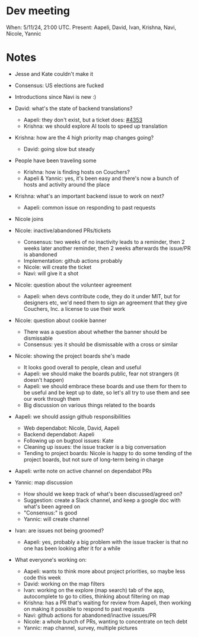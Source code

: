 # Dev meeting

When: 5/11/24, 21:00 UTC.
Present: Aapeli, David, Ivan, Krishna, Navi, Nicole, Yannic

# Notes

* Jesse and Kate couldn't make it
* Consensus: US elections are fucked
* Introductions since Navi is new :)
* David: what's the state of backend translations?
  - Aapeli: they don't exist, but a ticket does: [#4353](https://github.com/Couchers-org/couchers/issues/4353)
  - Krishna: we should explore AI tools to speed up translation
* Krishna: how are the 4 high priority map changes going?
  - David: going slow but steady
* People have been traveling some
  - Krishna: how is finding hosts on Couchers?
  - Aapeli & Yannic: yes, it's been easy and there's now a bunch of hosts and activity around the place
* Krishna: what's an important backend issue to work on next?
  - Aapeli: common issue on responding to past requests
* Nicole joins
* Nicole: inactive/abandoned PRs/tickets
  - Consensus: two weeks of no inactivity leads to a reminder, then 2 weeks later another reminder, then 2 weeks afterwards the issue/PR is abandoned
  - Implementation: github actions probably
  - Nicole: will create the ticket
  - Navi: will give it a shot
* Nicole: question about the volunteer agreement
  - Aapeli: when devs contribute code, they do it under MIT, but for designers etc, we'd need them to sign an agreement that they give Couchers, Inc. a license to use their work
* Nicole: question about cookie banner
  - There was a question about whether the banner should be dismissable
  - Consensus: yes it should be dismissable with a cross or similar
* Nicole: showing the project boards she's made
  - It looks good overall to people, clean and useful
  - Aapeli: we should make the boards public, fear not strangers (it doesn't happen)
  - Aapeli: we should embrace these boards and use them for them to be useful and be kept up to date, so let's all try to use them and see our work through them
  - Big discussion on various things related to the boards
* Aapeli: we should assign github responsibilities
  - Web dependabot: Nicole, David, Aapeli
  - Backend dependabot: Aapeli
  - Following up on bugtool issues: Kate
  - Cleaning up issues: the issue tracker is a big conversation
  - Tending to project boards: Nicole is happy to do some tending of the project boards, but not sure of long-term being in charge
* Aapeli: write note on active channel on dependabot PRs
* Yannic: map discussion
  - How should we keep track of what's been discussed/agreed on?
  - Suggestion: create a Slack channel, and keep a google doc with what's been agreed on
  - "Consensus:" is good
  - Yannic: will create channel
* Ivan: are issues not being groomed?
  - Aapeli: yes, probably a big problem with the issue tracker is that no one has been looking after it for a while

* What everyone's working on:
  - Aapeli: wants to think more about project priorities, so maybe less code this week
  - David: working on the map filters
  - Ivan: working on the explore (map search) tab of the app, autocomplete to go to cities, thinking about filtering on map
  - Krishna: has a PR that's waiting for review from Aapeli, then working on making it possible to respond to past requests
  - Navi: github actions for abandoned/inactive issues/PR
  - Nicole: a whole bunch of PRs, wanting to concentrate on tech debt
  - Yannic: map channel, survey, multiple pictures
